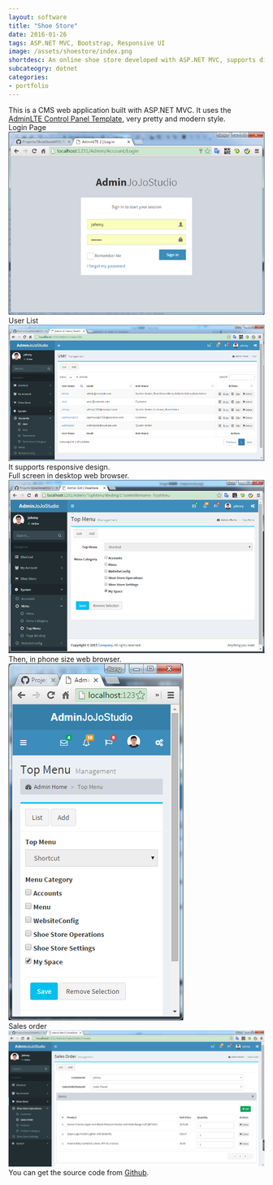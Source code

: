```yaml
---
layout: software
title: "Shoe Store"
date: 2016-01-26
tags: ASP.NET MVC, Bootstrap, Responsive UI
image: /assets/shoestore/index.png
shortdesc: An online shoe store developed with ASP.NET MVC, supports different screen size devices.
subcateogry: dotnet
categories:
- portfolio
---
```


This is a CMS web application built with ASP.NET MVC. It uses the [AdminLTE Control Panel Template](https://almsaeedstudio.com/), very pretty and modern style.    
Login Page  
![login](/assets/shoestore/login.png "login")  
User List  
![index](/assets/shoestore/index.png "index")  
It supports responsive design.  
Full screen in desktop web browser.  
![fullscreen](/assets/shoestore/responsive.png "fullscreen")  
Then, in phone size web browser.  
![phonesize](/assets/shoestore/responsive2.png "phonesize")  
Sales order
![order](/assets/shoestore/order.png "order")  
You can get the source code from [Github](https://github.com/jojozhuang/Projects/tree/master/ShoeStoreMVC/Src "Source Code").
